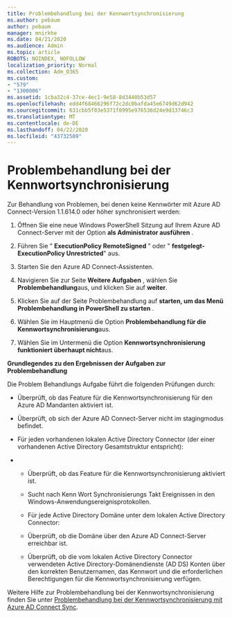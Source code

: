 ```yaml
---
title: Problembehandlung bei der Kennwortsynchronisierung
ms.author: pebaum
author: pebaum
manager: mnirkhe
ms.date: 04/21/2020
ms.audience: Admin
ms.topic: article
ROBOTS: NOINDEX, NOFOLLOW
localization_priority: Normal
ms.collection: Adm_O365
ms.custom:
- "579"
- "1300006"
ms.assetid: 1cba32c4-37ce-4ec1-9e58-8d3440b53d57
ms.openlocfilehash: edd4f68466296f72c2dc0bafda45e6749d62d942
ms.sourcegitcommit: 631cbb5f03e5371f0995e976536d24e9d13746c3
ms.translationtype: MT
ms.contentlocale: de-DE
ms.lasthandoff: 04/22/2020
ms.locfileid: "43732509"
---
```

# <a name="troubleshoot-password-synchronization"></a>Problembehandlung bei der Kennwortsynchronisierung

Zur Behandlung von Problemen, bei denen keine Kennwörter mit Azure AD Connect-Version 1.1.614.0 oder höher synchronisiert werden:
  
1. Öffnen Sie eine neue Windows PowerShell Sitzung auf Ihrem Azure AD Connect-Server mit der Option **als Administrator ausführen** .

2. Führen Sie " **ExecutionPolicy RemoteSigned** " oder " **festgelegt-ExecutionPolicy Unrestricted**" aus.

3. Starten Sie den Azure AD Connect-Assistenten.

4. Navigieren Sie zur Seite **Weitere Aufgaben** , wählen Sie **Problembehandlung**aus, und klicken Sie auf **weiter**.

5. Klicken Sie auf der Seite Problembehandlung auf **starten, um das Menü Problembehandlung in PowerShell zu starten** .

6. Wählen Sie im Hauptmenü die Option **Problembehandlung für die Kennwortsynchronisierung**aus.

7. Wählen Sie im Untermenü die Option **Kennwortsynchronisierung funktioniert überhaupt nicht**aus.

**Grundlegendes zu den Ergebnissen der Aufgaben zur Problembehandlung**
  
Die Problem Behandlungs Aufgabe führt die folgenden Prüfungen durch:
  
- Überprüft, ob das Feature für die Kennwortsynchronisierung für den Azure AD Mandanten aktiviert ist.

- Überprüft, ob sich der Azure AD Connect-Server nicht im stagingmodus befindet.

- Für jeden vorhandenen lokalen Active Directory Connector (der einer vorhandenen Active Directory Gesamtstruktur entspricht):

- 
  - Überprüft, ob das Feature für die Kennwortsynchronisierung aktiviert ist.

  - Sucht nach Kenn Wort Synchronisierungs Takt Ereignissen in den Windows-Anwendungsereignisprotokollen.

  - Für jede Active Directory Domäne unter dem lokalen Active Directory Connector:

  - Überprüft, ob die Domäne über den Azure AD Connect-Server erreichbar ist.

  - Überprüft, ob die vom lokalen Active Directory Connector verwendeten Active Directory-Domänendienste (AD DS) Konten über den korrekten Benutzernamen, das Kennwort und die erforderlichen Berechtigungen für die Kennwortsynchronisierung verfügen.

Weitere Hilfe zur Problembehandlung bei der Kennwortsynchronisierung finden Sie unter [Problembehandlung bei der Kennwortsynchronisierung mit Azure AD Connect Sync](https://docs.microsoft.com/azure/active-directory/connect/active-directory-aadconnectsync-troubleshoot-password-synchronization).
  